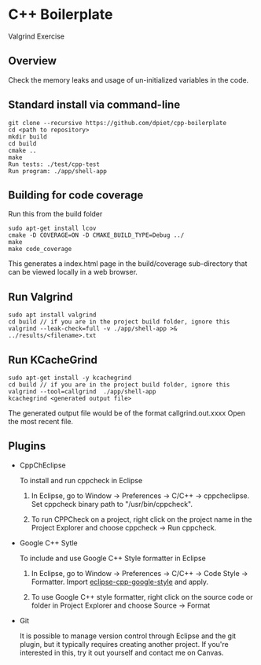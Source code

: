 # C++ Boilerplate
Valgrind Exercise
## Overview
Check the memory leaks and usage of un-initialized variables in the code.

## Standard install via command-line
```
git clone --recursive https://github.com/dpiet/cpp-boilerplate
cd <path to repository>
mkdir build
cd build
cmake ..
make
Run tests: ./test/cpp-test
Run program: ./app/shell-app
```

## Building for code coverage
Run this from the build folder
```
sudo apt-get install lcov
cmake -D COVERAGE=ON -D CMAKE_BUILD_TYPE=Debug ../
make
make code_coverage
```
This generates a index.html page in the build/coverage sub-directory that can be viewed locally in a web browser.

## Run Valgrind
```
sudo apt install valgrind
cd build // if you are in the project build folder, ignore this
valgrind --leak-check=full -v ./app/shell-app >& ../results/<filename>.txt
```
## Run KCacheGrind
```
sudo apt-get install -y kcachegrind
cd build // if you are in the project build folder, ignore this
valgrind --tool=callgrind  ./app/shell-app
kcachegrind <generated output file>
```
The generated output file would be of the format callgrind.out.xxxx 
Open the most recent file.

## Plugins

- CppChEclipse

    To install and run cppcheck in Eclipse

    1. In Eclipse, go to Window -> Preferences -> C/C++ -> cppcheclipse.
    Set cppcheck binary path to "/usr/bin/cppcheck".

    2. To run CPPCheck on a project, right click on the project name in the Project Explorer 
    and choose cppcheck -> Run cppcheck.


- Google C++ Sytle

    To include and use Google C++ Style formatter in Eclipse

    1. In Eclipse, go to Window -> Preferences -> C/C++ -> Code Style -> Formatter. 
    Import [eclipse-cpp-google-style][reference-id-for-eclipse-cpp-google-style] and apply.

    2. To use Google C++ style formatter, right click on the source code or folder in 
    Project Explorer and choose Source -> Format

[reference-id-for-eclipse-cpp-google-style]: https://raw.githubusercontent.com/google/styleguide/gh-pages/eclipse-cpp-google-style.xml

- Git

    It is possible to manage version control through Eclipse and the git plugin, but it typically requires creating another project. If you're interested in this, try it out yourself and contact me on Canvas.
